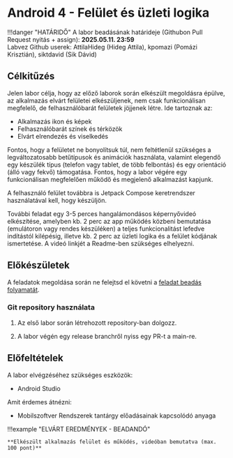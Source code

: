 # Android 4 - Felület és üzleti logika

!!!danger "HATÁRIDŐ"
	A labor beadásának határideje (Githubon Pull Request nyitás + assign): **2025.05.11. 23:59**  
    Labvez Github userek: AttilaHideg (Hideg Attila), kpomazi (Pomázi Krisztián), siktdavid (Sik Dávid)

## Célkitűzés

Jelen labor célja, hogy az előző laborok során elkészült megoldásra épülve, az alkalmazás elvárt felületei elkészüljenek, nem csak funkcionálisan megfelelő, de felhasználóbarát felületek jöjjenek létre. Ide tartoznak az: 

- Alkalmazás ikon és képek 
- Felhasználóbarát színek és térközök 
- Elvárt elrendezés és viselkedés 

Fontos, hogy a felületet ne bonyolítsuk túl, nem feltétlenül szükséges a legváltozatosabb betűtípusok és animációk használata, valamint elegendő egy készülék típus (telefon vagy tablet, de több felbontás) és egy orientáció (álló vagy fekvő) támogatása. Fontos, hogy a labor végére egy funkcionálisan megfelelően működő és megjelenő alkalmazást kapjunk. 

A felhasználó felület továbbra is Jetpack Compose keretrendszer használatával kell, hogy készüljön.

További feladat egy 3-5 perces hangalámondásos képernyővideó elkészítése, amelyben kb. 2 perc az app működés közbeni bemutatása (emulátoron vagy rendes készüléken) a teljes funkcionalitást lefedve indítástól kilépésig, illetve kb. 2 perc az üzleti logika és a felület kódjának ismertetése.
A videó linkjét a Readme-ben szükséges elhelyezni.


## Előkészületek

A feladatok megoldása során ne felejtsd el követni a [feladat beadás folyamatát](../../tudnivalok/github/GitHub.md).

### Git repository használata

1. Az első labor során létrehozott repository-ban dolgozz.

2. A labor végén egy release branchről nyiss egy PR-t a main-re.

## Előfeltételek 

A labor elvégzéséhez szükséges eszközök: 

- Android Studio

Amit érdemes átnézni: 

- Mobilszoftver Rendszerek tantárgy előadásainak kapcsolódó anyaga  

!!!example "ELVÁRT EREDMÉNYEK - BEADANDÓ" 

    **Elkészült alkalmazás felület és működés, videóban bemutatva (max. 100 pont)**  
